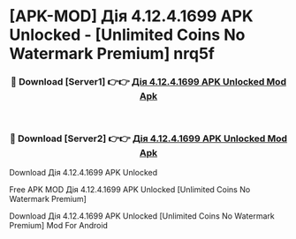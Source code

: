 # [APK-MOD] Дія 4.12.4.1699 APK Unlocked - [Unlimited Coins No Watermark Premium] nrq5f



<div align="center">
<h3>🔴 Download [Server1] 👉👉 <a href="https://momento.my/?title=Дія_4.12.4.1699_APK_Unlocked">Дія 4.12.4.1699 APK Unlocked Mod Apk</a></h3><br>

<h3>🔴 Download [Server2] 👉👉 <a href="https://momento.my/?title=Дія_4.12.4.1699_APK_Unlocked">Дія 4.12.4.1699 APK Unlocked Mod Apk</a></h3>
</div>



Download Дія 4.12.4.1699 APK Unlocked 

Free APK MOD Дія 4.12.4.1699 APK Unlocked [Unlimited Coins No Watermark Premium]

Download Дія 4.12.4.1699 APK Unlocked [Unlimited Coins No Watermark Premium] Mod For Android
